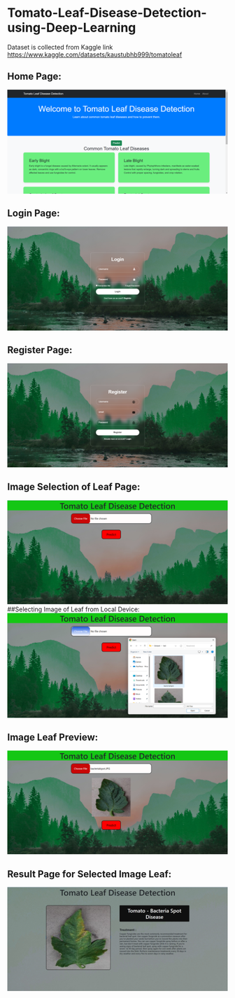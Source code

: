 # Tomato-Leaf-Disease-Detection-using-Deep-Learning
Dataset is collected from Kaggle link https://www.kaggle.com/datasets/kaustubhb999/tomatoleaf

## Home Page:
![](https://github.com/Darshancs777/Tomato-Leaf-Disease-Detection-using-Deep-Learning/blob/main/screenshots/home%20page.png)

## Login Page:
![](https://github.com/Darshancs777/Tomato-Leaf-Disease-Detection-using-Deep-Learning/blob/main/screenshots/login%20page.png)
## Register Page:
![](https://github.com/Darshancs777/Tomato-Leaf-Disease-Detection-using-Deep-Learning/blob/main/screenshots/register%20page.png)
## Image Selection of Leaf Page:
![](https://github.com/Darshancs777/Tomato-Leaf-Disease-Detection-using-Deep-Learning/blob/main/screenshots/image%20selection%20page.png)
##Selecting Image of Leaf from Local Device:
![](https://github.com/Darshancs777/Tomato-Leaf-Disease-Detection-using-Deep-Learning/blob/main/screenshots/choose.png)
## Image Leaf Preview:
![](https://github.com/Darshancs777/Tomato-Leaf-Disease-Detection-using-Deep-Learning/blob/main/screenshots/image%20preview.png)
## Result Page for Selected Image Leaf:
![](https://github.com/Darshancs777/Tomato-Leaf-Disease-Detection-using-Deep-Learning/blob/main/screenshots/result%20page.png)

